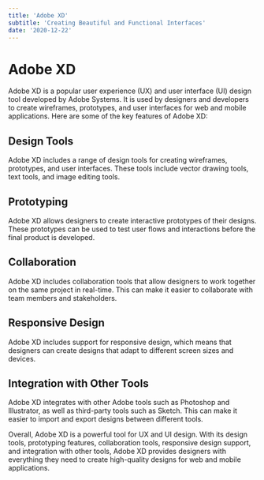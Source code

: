 ```yaml
---
title: 'Adobe XD'
subtitle: 'Creating Beautiful and Functional Interfaces'
date: '2020-12-22'
---
```


# Adobe XD

Adobe XD is a popular user experience (UX) and user interface (UI) design tool developed by Adobe Systems. It is used by designers and developers to create wireframes, prototypes, and user interfaces for web and mobile applications. Here are some of the key features of Adobe XD:

## Design Tools

Adobe XD includes a range of design tools for creating wireframes, prototypes, and user interfaces. These tools include vector drawing tools, text tools, and image editing tools.

## Prototyping

Adobe XD allows designers to create interactive prototypes of their designs. These prototypes can be used to test user flows and interactions before the final product is developed.

## Collaboration

Adobe XD includes collaboration tools that allow designers to work together on the same project in real-time. This can make it easier to collaborate with team members and stakeholders.

## Responsive Design

Adobe XD includes support for responsive design, which means that designers can create designs that adapt to different screen sizes and devices.

## Integration with Other Tools

Adobe XD integrates with other Adobe tools such as Photoshop and Illustrator, as well as third-party tools such as Sketch. This can make it easier to import and export designs between different tools.

Overall, Adobe XD is a powerful tool for UX and UI design. With its design tools, prototyping features, collaboration tools, responsive design support, and integration with other tools, Adobe XD provides designers with everything they need to create high-quality designs for web and mobile applications.

